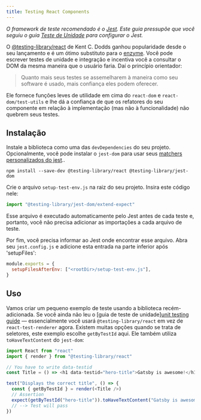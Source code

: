 ```yaml
---
title: Testing React Components
---
```


_O framework de teste recomendado é o [Jest](https://jestjs.io/). Este guia pressupõe que você seguiu o guia [Teste de Unidade](/docs/unit-testing) para configurar o Jest._

O [@testing-library/react](https://github.com/testing-library/react-testing-library) de Kent C. Dodds ganhou popularidade desde o seu lançamento e é um ótimo substituto para o [enzyme](https://github.com/airbnb/enzyme). Você pode escrever testes de unidade e integração e incentiva você a consultar o DOM da mesma maneira que o usuário faria. Daí o princípio orientador:

> Quanto mais seus testes se assemelharem à maneira como seu software é usado, mais confiança eles podem oferecer.

Ele fornece funções leves de utilidade em cima do `react-dom` e `react-dom/test-utils` e lhe dá a confiança de que os refatores do seu componente em relação à implementação (mas não à funcionalidade) não quebrem seus testes.

## Instalação

Instale a biblioteca como uma das `devDependencies` do seu projeto. Opcionalmente, você pode instalar o `jest-dom` para usar seus [matchers personalizados do jest](https://github.com/testing-library/jest-dom#custom-matchers)..

```shell
npm install --save-dev @testing-library/react @testing-library/jest-dom
```

Crie o arquivo `setup-test-env.js` na raiz do seu projeto. Insira este código nele:

```js:title=setup-test-env.js
import "@testing-library/jest-dom/extend-expect"
```

Esse arquivo é executado automaticamente pelo Jest antes de cada teste e, portanto, você não precisa adicionar as importações a cada arquivo de teste.

Por fim, você precisa informar ao Jest onde encontrar esse arquivo. Abra seu `jest.config.js` e adicione esta entrada na parte inferior após 'setupFiles':

```js:title=jest.config.js
module.exports = {
  setupFilesAfterEnv: ["<rootDir>/setup-test-env.js"],
}
```

## Uso

Vamos criar um pequeno exemplo de teste usando a biblioteca recém-adicionada. Se você ainda não leu o [guia de teste de unidade][unit testing guide](/docs/unit-testing) — essencialmente você usará `@testing-library/react` em vez de `react-test-renderer` agora. Existem muitas opções quando se trata de seletores, este exemplo escolhe `getByTestId` aqui. Ele também utiliza `toHaveTextContent` do `jest-dom`:

```js
import React from "react"
import { render } from "@testing-library/react"

// You have to write data-testid
const Title = () => <h1 data-testid="hero-title">Gatsby is awesome!</h1>

test("Displays the correct title", () => {
  const { getByTestId } = render(<Title />)
  // Assertion
  expect(getByTestId("hero-title")).toHaveTextContent("Gatsby is awesome!")
  // --> Test will pass
})
```
